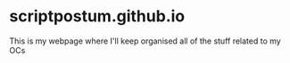 # scriptpostum.github.io
This is my webpage where I'll keep organised all of the stuff related to my OCs
